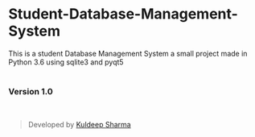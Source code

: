 # Student-Database-Management-System
This is a student Database Management System a small project made in Python 3.6 using sqlite3 and pyqt5
 <br/>&nbsp;

### Version 1.0
&nbsp;
> Developed by [Kuldeep Sharma](https://github.com/SoleCodr)

